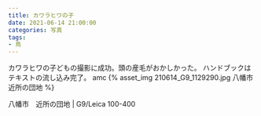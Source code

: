 ```yaml
---
title: カワラヒワの子
date: 2021-06-14 21:00:00
categories: 写真
tags:
- 鳥
---
```


カワラヒワの子どもの撮影に成功。頭の産毛がおかしかった。
ハンドブックはテキストの流し込み完了。
amc
{% asset_img 210614_G9_1129290.jpg 八幡市近所の団地 %}

八幡市　近所の団地 | G9/Leica 100-400